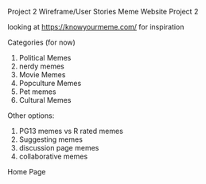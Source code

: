 Project 2 Wireframe/User Stories Meme Website Project 2

looking at https://knowyourmeme.com/ for inspiration

Categories (for now)
1) Political Memes
2) nerdy memes 
3) Movie Memes
4) Popculture Memes
5) Pet memes
6) Cultural Memes

Other options:
1) PG13 memes vs R rated memes
2) Suggesting memes
3) discussion page memes
4) collaborative memes

Home Page


